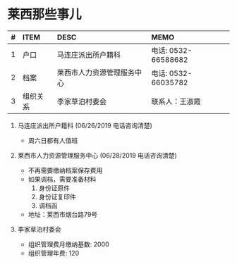 # 莱西那些事儿

|    #|ITEM|DESC|MEMO|
|:---:|:---|:---|:---|
|1|户口    |马连庄派出所户籍科        |电话: 0532-66588682|
|2|档案    |莱西市人力资源管理服务中心|电话: 0532-66035782|
|3|组织关系|李家草泊村委会            |联系人：王淑霞|


1. 马连庄派出所户籍科 (06/26/2019 电话咨询清楚)
   * 周六日都有人值班

1. 莱西市人力资源管理服务中心 (06/28/2019 电话咨询清楚)
   * 不再需要缴纳档案保存费用
   * 如果调档，需要准备材料
     1. 身份证原件
     1. 身份证复印件
     1. 调档函
   * 地址：莱西市烟台路79号

1. 李家草泊村委会
   * 组织管理费月缴纳基数: 2000 
   * 组织管理年费: 120
